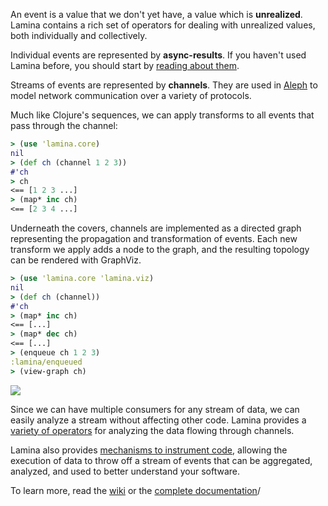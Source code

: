 An event is a value that we don't yet have, a value which is **unrealized**.  Lamina contains a rich set of operators for dealing with unrealized values, both individually and collectively.  

Individual events are represented by **async-results**.  If you haven't used Lamina before, you should start by [reading about them](https://github.com/ztellman/lamina/wiki/Introduction).

Streams of events are represented by **channels**.  They are used in [Aleph](https://github.com/ztellman/aleph) to model network communication over a variety of protocols.

Much like Clojure's sequences, we can apply transforms to all events that pass through the channel:

```clj
> (use 'lamina.core)
nil
> (def ch (channel 1 2 3))
#'ch
> ch 
<== [1 2 3 ...]
> (map* inc ch)
<== [2 3 4 ...]
```

Underneath the covers, channels are implemented as a directed graph representing the propagation and transformation of events.  Each new transform we apply adds a node to the graph, and the resulting topology can be rendered with GraphViz.

```clj
> (use 'lamina.core 'lamina.viz)
nil
> (def ch (channel))
#'ch
> (map* inc ch)
<== [...]
> (map* dec ch)
<== [...]
> (enqueue ch 1 2 3)
:lamina/enqueued
> (view-graph ch)
```

![](https://github.com/ztellman/lamina/wiki/images/readme-1.png)

Since we can have multiple consumers for any stream of data, we can easily analyze a stream without affecting other code.  Lamina provides a [variety of operators](https://ztellman.github.com/lamina/lamina.stats.html) for analyzing the data flowing through channels.

Lamina also provides [mechanisms to instrument code](https://ztellman.github.com/lamina/lamina.stats.html), allowing the execution of data to throw off a stream of events that can be aggregated, analyzed, and used to better understand your software.

To learn more, read the [wiki](https://github.com/ztellman/lamina/wiki/Introduction) or the [complete documentation](https://ztellman.github.com/lamina)/